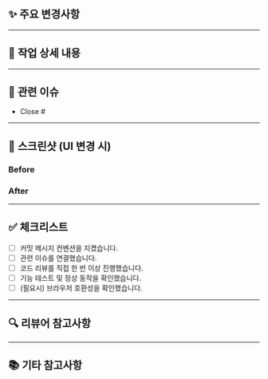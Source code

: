 ## ✨ 주요 변경사항
<!-- 이번 PR에서 핵심적으로 변경된 내용을 한두 줄로 요약해주세요. -->
<!-- 예시: 로그인 페이지 UI 개선, 회원가입 폼 유효성 검사 추가, 라우팅 구조 변경 등 -->

---

## 📝 작업 상세 내용
<!-- 구체적인 작업 내역을 bullet point로 정리해주세요. -->
<!-- 예시:
### 🎨 UI/UX 변경사항
- [ ] 새로운 컴포넌트 추가
- [ ] 기존 컴포넌트 스타일 수정
- [ ] 반응형 디자인 개선
- [ ] 애니메이션/전환 효과 추가
-->

---

## 🔗 관련 이슈
<!-- 반드시 관련 이슈 번호를 적어주세요. 예시: Close #123 -->
- Close #

---

## 📸 스크린샷 (UI 변경 시)
<!-- UI 변경 사항이 있다면 여기에 첨부해주세요 (Drag & Drop 가능) -->

### Before
<!-- 변경 전 스크린샷 -->

### After  
<!-- 변경 후 스크린샷 -->

---

## ✅ 체크리스트
- [ ] 커밋 메시지 컨벤션을 지켰습니다.
- [ ] 관련 이슈를 연결했습니다.
- [ ] 코드 리뷰를 직접 한 번 이상 진행했습니다.
- [ ] 기능 테스트 및 정상 동작을 확인했습니다.
- [ ] (필요시) 브라우저 호환성을 확인했습니다.

---

## 🔍 리뷰어 참고사항
<!-- 리뷰어가 특별히 봐줬으면 하는 부분이 있다면 여기에 적어주세요 -->
<!-- 예시: 
- `components/login/LoginForm.jsx`의 폼 유효성 검사 로직 검토 부탁드립니다
- `pages/login/LoginPage.jsx` 라인 45-56의 성능 개선 가능성 확인 부탁드립니다
- 새로운 컴포넌트 네이밍이 적절한지 검토 부탁드립니다
-->

---

## 📚 기타 참고사항
<!-- 리뷰어에게 공유하고 싶은 추가 정보가 있다면 여기에 작성해주세요 -->
<!-- 예시: 
- 디자인 시스템 가이드라인을 참고했습니다
- 접근성 가이드라인을 준수했습니다
- 특정 브라우저에서 테스트가 필요합니다
-->
